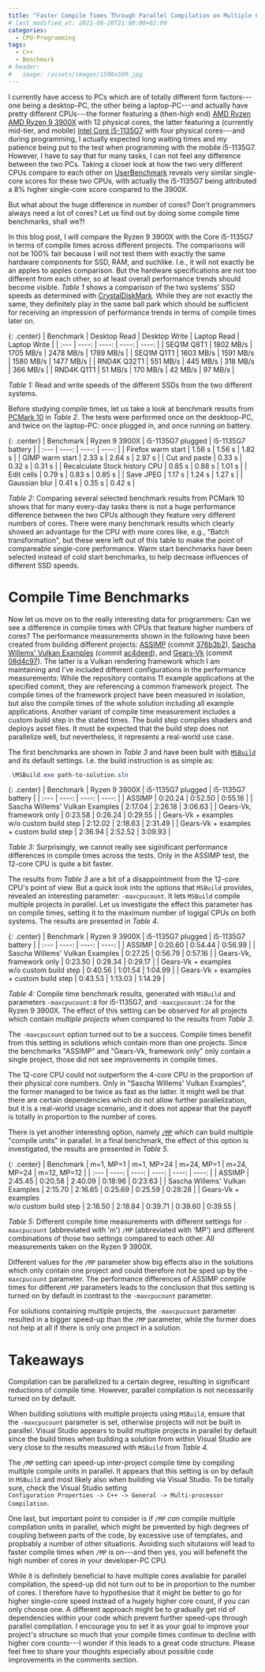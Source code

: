 ```yaml
---
title: "Faster Compile Times Through Parallel Compilation on Multiple Cores? (With Benchmarks)"
# last_modified_at: 2021-08-20T21:00:00+02:00
categories:
  - CPU-Programming
tags:
  - C++
  - Benchmark
# header:
#   image: /assets/images/1500x500.jpg
---
```


I currently have access to PCs which are of totally different form factors---one being a desktop-PC, the other being a laptop-PC---and actually have pretty different CPUs---the former featuring a (then-high end) [AMD Ryzen AMD Ryzen 9 3900X](https://www.amd.com/en/products/cpu/amd-ryzen-9-3900x) with 12 physical cores, the latter featuring a (currently mid-tier, and mobile) [Intel Core i5-1135G7](https://ark.intel.com/content/www/us/en/ark/products/208658/intel-core-i5-1135g7-processor-8m-cache-up-to-4-20-ghz.html) with four physical cores---and during programming, I actually expected long waiting times and my patience being put to the test when programming with the mobile i5-1135G7. However, I have to say that for many tasks, I can not feel any difference between the two PCs.
Taking a closer look at how the two very different CPUs compare to each other on [UserBenchmark](https://cpu.userbenchmark.com/Compare/Intel-Core-i5-1135G7-vs-AMD-Ryzen-9-3900X/m1286124vs4044) reveals very similar single-core scores for these two CPUs, with actually the i5-1135G7 being attributed a 8% higher single-core score compared to the 3900X. 

But what about the huge difference in number of cores? Don't programmers always need a lot of cores? Let us find out by doing some compile time benchmarks, shall we?!

In this blog post, I will compare the Ryzen 9 3900X with the Core i5-1135G7 in terms of compile times across different projects. The comparisons will not be 100% fair because I will not test them with exactly the same hardware components for SSD, RAM, and suchlike. I.e., it will not exactly be an apples to apples comparison. But the hardware specifications are not too different from each other, so at least overall performance trends should become visible. _Table 1_ shows a comparison of the two systems' SSD speeds as determined with [CrystalDiskMark](https://crystalmark.info). While they are not exactly the same, they definitely play in the same ball park which should be sufficient for receiving an impression of performance trends in terms of compile times later on.

{: .center}
| Benchmark            | Desktop Read | Desktop Write | Laptop Read | Laptop Write | 
| :---                 |       ----: |        ----: |       ----: |        ----: |
| SEQ1M Q8T1           | 1802 MB/s   | 1705 MB/s    | 2478 MB/s   | 1789 MB/s    |
| SEQ1M Q1T1           | 1603 MB/s   | 1591 MB/s    | 1580 MB/s   | 1477 MB/s    |
| RND4K Q32T1          | 551  MB/s   | 445  MB/s    | 318  MB/s   |  366 MB/s    |
| RND4K Q1T1           | 51   MB/s   | 170  MB/s    | 42   MB/s   |   97 MB/s    |

_Table 1:_ Read and write speeds of the different SSDs from the two different systems.

Before studying compile times, let us take a look at benchmark results from [PCMark 10](https://benchmarks.ul.com/pcmark10) in _Table 2_. The tests were performed once on the desktoop-PC, and twice on the laptop-PC: once plugged in, and once running on battery.

{: .center}
| Benchmark            | Ryzen 9 3900X | i5-1135G7 plugged | i5-1135G7 battery |
| :---                 |         ----: |             ----: |             ----: |
| Firefox warm start   | 1.56 s        | 1.56 s          |  1.82 s             |
| GIMP warm start      | 2.33 s        | 2.64 s          |  2.97 s             |
| Cut and paste        | 0.33 s        | 0.32 s          |  0.31 s             |
| Recalculate Stock history CPU | 0.85 s  | 0.88 s       |  1.01 s             |
| Edit cells              | 0.79 s     |  0.83 s         |  0.85 s             |
| Save JPEG            | 1.17 s        | 1.24 s          | 1.27 s              |
| Gaussian blur        | 0.41 s        | 0.35 s       |  0.42 s             |

_Table 2:_ Comparing several selected benchmark results from PCMark 10 shows that for many every-day tasks there is not a huge performance difference between the two CPUs although they feature very different numbers of cores. There were many benchmark results which clearly showed an advantage for the CPU with more cores like, e.g., "Batch transformation", but these were left out of this table to make the point of compareable single-core performance. Warm start benchmarks have been selected instead of cold start benchmarks, to help decrease influences of different SSD speeds.

# Compile Time Benchmarks

Now let us move on to the really interesting data for programmers: Can we see a difference in compile times with CPUs that feature higher numbers of cores? The performance measurements shown in the following have been created from building different projects: [ASSIMP](https://github.com/assimp/assimp) (commit [376b3b2](https://github.com/assimp/assimp/commit/376b3b2eff1a7b18d1ab5de0ae1d4e7901d944c5)), [Sascha Willems' Vulkan Examples](https://github.com/SaschaWillems/Vulkan) (commit [ac4deed](https://github.com/SaschaWillems/Vulkan/commit/ac4deedd0c46df5c2a26f6ee180df1e6eddedc52)), and [Gears-Vk](https://github.com/cg-tuwien/Gears-Vk) (commit [08d4c97](https://github.com/cg-tuwien/Gears-Vk/commit/08d4c972944568e47b614bf99f16185563aea085)). The latter is a Vulkan rendering framework which I am maintaining and I've included different configurations in the performance measurements:
While the repository contains 11 example applications at the specified commit, they are referencing a common framework project. The compile times of the framework project have been measured in isolation, but also the compile times of the whole solution including all example applications. Another variant of compile time measurement includes a custom build step in the stated times. The build step compiles shaders and deploys asset files. It must be expected that the build step does not parallelize well, but nevertheless, it represents a real-world use case.

The first benchmarks are shown in _Table 3_ and have been bulit with [`MSBuild`](https://docs.microsoft.com/en-us/visualstudio/msbuild/msbuild?view=vs-2019) and its default settings. I.e. the build instruction is as simple as:

```powershell
.\MSBuild.exe path-to-solution.sln
```

{: .center}
| Benchmark            | Ryzen 9 3900X | i5-1135G7 plugged | i5-1135G7 battery |
| :---                 |         ----: |             ----: |             ----: |
| ASSIMP                                    | 0:20.24    | 0:52.50       | 0:55.16        |
| Sascha Willems' Vulkan Examples           | 2:17.04    | 2:26.18       | 3:06.63        |
| Gears-Vk, framework only                  | 0:23.58    | 0:26.24       | 0:29.55        |
| Gears-Vk + examples <br/> w/o custom build step | 2:12.02    | 2:18.63       | 2:31.49        |
| Gears-Vk + examples  <br/> + custom build step   | 2:36.94    | 2:52.52       | 3:09.93        |

_Table 3:_ Surprisingly, we cannot really see siginificant performance differences in compile times across the tests. Only in the ASSIMP test, the 12-core CPU is quite a bit faster.

The results from _Table 3_ are a bit of a disappointment from the 12-core CPU's point of view. But a quick look into the options that `MSBuild` provides, revealed an interesting parameter: `-maxcpucount`. It lets `MSBuild` compile multiple projects in parallel. Let us investigate the effect this parameter has on compile times, setting it to the maximum number of logigal CPUs on both systems. The results are presented in _Table 4_.

{: .center}
| Benchmark            | Ryzen 9 3900X | i5-1135G7 plugged | i5-1135G7 battery |
| :---                 |         ----: |             ----: |             ----: |
| ASSIMP                                    | 0:20.60    | 0:54.44       | 0:56.99        |
| Sascha Willems' Vulkan Examples           | 0:27.25    | 0:56.79       | 0:57.16        |
| Gears-Vk, framework only                  | 0:23.50    | 0:28.34       | 0:29.17        |
| Gears-Vk + examples <br/> w/o custom build step  | 0:40.56 | 1:01.54       | 1:04.99        |
| Gears-Vk + examples  <br/> + custom build step   | 0:43.53 | 1:13.03       | 1:14.29        |

_Table 4:_ Compile time benchmark results, generated with `MSBuild` and parameters `-maxcpucount:8` for i5-1135G7, and `-maxcpucount:24` for the Ryzen 9 3900X. The effect of this setting can be observed for all projects which contain _multiple projects_ when compared to the results from _Table 3_. 

The `-maxcpucount` option turned out to be a success. Compile times benefit from this setting in solutions which contain more than one projects. Since the benchmarks "ASSIMP" and "Gears-Vk, framework only" only contain a single project, those did not see improvements in compile times.

The 12-core CPU could not outperform the 4-core CPU in the proportion of their physical core numbers. Only in "Sascha Willems' Vulkan Examples", the former managed to be twice as fast as the latter. It might well be that there are certain dependencies which do not allow further parallelization, but it is a real-world usage scenario, and it does not appear that the payoff is totally in proportion to the number of cores.

There is yet another interesting option, namely [`/MP`](https://docs.microsoft.com/en-us/cpp/build/reference/mp-build-with-multiple-processes?view=msvc-160) which can build multiple "compile units" in parallel. In a final benchmark, the effect of this option is investigated, the results are presented in _Table 5_.

{: .center}
| Benchmark                                        | m=1, MP=1  | m=1, MP=24 | m=24, MP=1 | m=24, MP=24 | m=12, MP=12 |
| :---                                             |      ----: |      ----: |      ----: |       ----: |       ----: |
| ASSIMP                                           |  2:45.45   | 0:20.58    | 2:40.09    | 0:18:96     | 0:23:63     |
| Sascha Willems' Vulkan Examples                  |  2:15.70   | 2:16.65    | 0:25.69    | 0:25.59     | 0:28:28     |
| Gears-Vk + examples <br/> w/o custom build step  |  2:18.50   | 2:18.84    | 0:39.71    | 0:39.60     | 0:39.55     |

_Table 5:_ Different compile time measurements with different settings for `-maxcpucount` (abbreviated with 'm') `/MP` (abbreviated with 'MP') and different combinations of those two settings compared to each other. All measurements taken on the Ryzen 9 3900X.

Different values for the `/MP` parameter show big effects also in the solutions which only contain one project and could therefore not be sped up by the `-maxcpucount` parameter. The performance differences of ASSIMP compile times for different `/MP` parameters leads to the conclusion that this setting is turned on by default in contrast to the `-maxcpucount` parameter. 

For solutions containing multiple projects, the `-maxcpucount` parameter resulted in a bigger speed-up than the `/MP` parameter, while the former does not help at all if there is only one project in a solution.

# Takeaways

Compilation can be parallelized to a certain degree, resulting in significant reductions of compile time. However, parallel compilation is not necessarily turned on by default.

When building solutions with multiple projects using `MSBuild`, ensure that the `-maxcpucount` parameter is set, otherwise projects will not be built in parallel. Visual Studio appears to build multiple projects in parallel by default since the build times when building a solution from within Visual Studio are very close to the results measured with `MSBuild` from _Table 4_.

The `/MP` setting can speed-up inter-project compile time by compiling multiple compile units in parallel. It appears that this setting is on by default in `MSBuild` and most likely also when building via Visual Studio. To be totally sure, check the Visual Studio setting        
`Configuration Properties -> C++ -> General -> Multi-processor Compilation`.

One last, but important point to consider is if `/MP` _can_ compile multiple compilation units in parallel, which might be prevented by high degrees of coupling between parts of the code, by excessive use of templates, and propbably a number of other situations. Avoiding such situtaions will lead to faster compile times when `/MP` is on---and then yes, you will befenefit the high number of cores in your developer-PC CPU.

While it is definitely beneficial to have multiple cores available for parallel compilation, the speed-up did not turn out to be in proportion to the number of cores. I therefore have to hypothesise that it might be better to go for higher single-core speed instead of a hugely higher core count, if you can only choose one. A different approach might be to gradually get rid of dependencies within your code which prevent further speed-ups through parallel compilation. I encourage you to set it as your goal to improve your project's structure so much that your compile times continue to decline with higher core counts---I wonder if this leads to a great code structure. Please feel free to share your thoughts especially about possible code improvements in the comments section.
